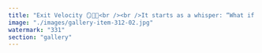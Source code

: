 ```yaml
---
title: "Exit Velocity 🪞🧠💨<br /><br />It starts as a whisper: “What if this isn’t it?”<br /><br />But leaving belief requires speed— not just logic. Momentum. Courage. Detachment.<br /><br />Most spiral in orbit, forever circling a meme they no longer feel but can’t escape.<br /><br />Exit velocity isn't about price. It’s escape from identity tethered to coin-shaped conviction.<br /><br />Few make it out. Most burn up on re-entry.<br /><br /><br />#Bitcoin <br />#SystemicRecalibration <br />#ExitVelocity <br />#MemeticInertia <br />#CryptoSatire"
image: "./images/gallery-item-312-02.jpg"
watermark: "331"
section: "gallery"
---
```

